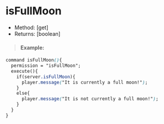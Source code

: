 # isFullMoon

* Method: \[get\]
* Returns: \[boolean\]

> #### Example:

```css
command isFullMoon(){
  permission = "isFullMoon";
  execute(){
    if(server.isFullMoon){
      player.message("It is currently a full moon!");
    }
    else{
      player.message("It is not currently a full moon!");
    }
  }
}
```

